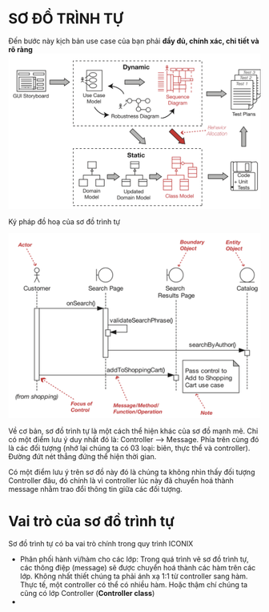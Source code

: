 # SƠ ĐỒ TRÌNH TỰ
Đến bước này kịch bản use case của bạn phải **đầy đủ, chính xác, chi tiết và rõ ràng**
![Quy trình ICONIX - Sequence Diagram](/images/Sequence-Analysis.png)

Ký pháp đồ hoạ của sơ đồ trình tự

![Sequence Diagram - Notations](/images/Sequence-Diagram-Notation.png)

Về cơ bản, sơ đồ trình tự là một cách thể hiện khác của sơ đồ mạnh mẽ. Chỉ có một điểm lưu ý duy nhất đó là: Controller --> Message. Phía trên cùng đó là các đối tượng (nhớ lại chúng ta có 03 loại: biên, thực thể và controller). Đường đứt nét thẳng đứng thể hiện thời gian. 

Có một điểm lưu ý trên sơ đồ này đó là chúng ta không nhìn thấy đối tượng Controller đâu, đó chính là vì controller lúc này đã chuyển hoá thành message nhằm trao đổi thông tin giữa các đối tượng.

# Vai trò của sơ đồ trình tự
Sơ đồ trình tự có ba vai trò chính trong quy trình ICONIX
- Phân phối hành vi/hàm cho các lớp: Trong quá trình vẽ sơ đồ trình tự, các thông điệp (message) sẽ được chuyển hoá thành các hàm trên các lớp. Không nhất thiết chúng ta phải ánh xạ 1:1 từ controller sang hàm. Thực tế, một controller có thể có nhiều hàm. Hoặc thậm chí chúng ta cũng có lớp Controller (**Controller class**)
- 

